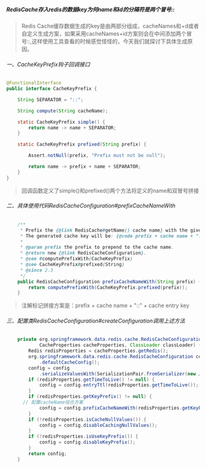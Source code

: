 ##### RedisCache存入redis的数据key为何name和id的分隔符是两个冒号::

> Redis Cache缓存数据生成的key是由两部分组成，cacheNames和+d或者自定义生成方案，如果采用cacheNames+id方案则会在中间添加两个冒号::,这样使用工具查看的时候感觉怪怪的，今天我们就探讨下具体生成原因。

###### 一、CacheKeyPrefix钩子回调接口

```java
@FunctionalInterface
public interface CacheKeyPrefix {

	String SEPARATOR = "::";

	String compute(String cacheName);

	static CacheKeyPrefix simple() {
		return name -> name + SEPARATOR;
	}

	static CacheKeyPrefix prefixed(String prefix) {

		Assert.notNull(prefix, "Prefix must not be null");

		return name -> prefix + name + SEPARATOR;
	}
}
```

> 回调函数定义了simple()和prefixed()两个方法将定义的name和双冒号拼接

###### 二、具体使用代码RedisCacheConfiguration#prefixCacheNameWith

```java
	/**
	 * Prefix the {@link RedisCache#getName() cache name} with the given value. <br />
	 * The generated cache key will be: {@code prefix + cache name + "::" + cache entry key}.
	 *
	 * @param prefix the prefix to prepend to the cache name.
	 * @return new {@link RedisCacheConfiguration}.
	 * @see #computePrefixWith(CacheKeyPrefix)
	 * @see CacheKeyPrefix#prefixed(String)
	 * @since 2.3
	 */
	public RedisCacheConfiguration prefixCacheNameWith(String prefix) {
		return computePrefixWith(CacheKeyPrefix.prefixed(prefix));
	}
```

> 注解标记拼接方案是：prefix + cache name + "::" + cache entry key

###### 三、配置类RedisCacheConfiguration#createConfiguration调用上述方法

```java
	private org.springframework.data.redis.cache.RedisCacheConfiguration createConfiguration(
			CacheProperties cacheProperties, ClassLoader classLoader) {
		Redis redisProperties = cacheProperties.getRedis();
		org.springframework.data.redis.cache.RedisCacheConfiguration config = org.springframework.data.redis.cache.RedisCacheConfiguration
			.defaultCacheConfig();
		config = config
			.serializeValuesWith(SerializationPair.fromSerializer(new JdkSerializationRedisSerializer(classLoader)));
		if (redisProperties.getTimeToLive() != null) {
			config = config.entryTtl(redisProperties.getTimeToLive());
		}
		if (redisProperties.getKeyPrefix() != null) {
      // 配置cacheName组合方案
			config = config.prefixCacheNameWith(redisProperties.getKeyPrefix());
		}
		if (!redisProperties.isCacheNullValues()) {
			config = config.disableCachingNullValues();
		}
		if (!redisProperties.isUseKeyPrefix()) {
			config = config.disableKeyPrefix();
		}
		return config;
	}
```

